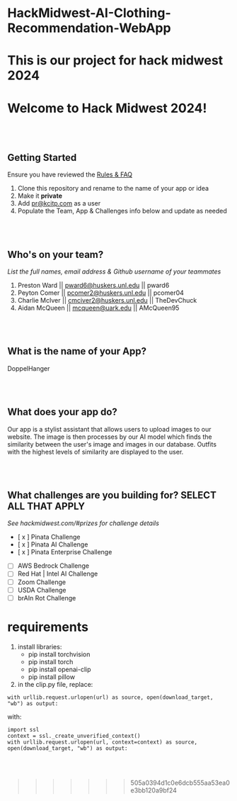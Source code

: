 # HackMidwest-AI-Clothing-Recommendation-WebApp
This is our project for hack midwest 2024
===============================================
# Welcome to Hack Midwest 2024!
<br /><br />


## Getting Started
Ensure you have reviewed the [Rules & FAQ](https://hackmidwest.com/#faq)
1. Clone this repository and rename to the name of your app or idea
2. Make it **private**
3. Add pr@kcitp.com as a user
4. Populate the Team, App & Challenges info below and update as needed

<br /><br />

## Who's on your team?
*List the full names,  email address & Github username of your teammates*

1.   Preston Ward || pward6@huskers.unl.edu || pward6
2.   Peyton Comer || pcomer2@huskers.unl.edu || pcomer04
3.   Charlie McIver || cmciver2@huskers.unl.edu || TheDevChuck
4.   Aidan McQueen || mcqueen@uark.edu || AMcQueen95

<br /><br />


## What is the name of your App?

DoppelHanger

<br /><br />
## What does your app do?
Our app is a stylist assistant that allows users to upload images to our website. The image is then processes by our AI model which finds the similarity between the user's image and images in our database. Outfits with the highest levels of similarity are displayed to the user.


<br /><br />


## What challenges are you building for? SELECT ALL THAT APPLY
*See hackmidwest.com/#prizes for challenge details*
- [ x ]  Pinata Challenge
- [ x ]  Pinata AI Challenge
- [ x ]  Pinata Enterprise Challenge
- [ ]  AWS Bedrock Challenge
- [ ]  Red Hat | Intel AI Challenge
- [ ]  Zoom Challenge
- [ ]  USDA Challenge
- [ ]  brAIn Rot Challenge

# requirements
1. install libraries:
   - pip install torchvision
   - pip install torch
   - pip install openai-clip
   - pip install pillow
2. in the clip.py file, replace:
```
with urllib.request.urlopen(url) as source, open(download_target, "wb") as output:
```
with:

```
import ssl 
context = ssl._create_unverified_context()
with urllib.request.urlopen(url, context=context) as source, open(download_target, "wb") as output:
```

 

<br /><br />
>>>>>>> 505a0394d1c0e6dcb555aa53ea0e3bb120a9bf24
